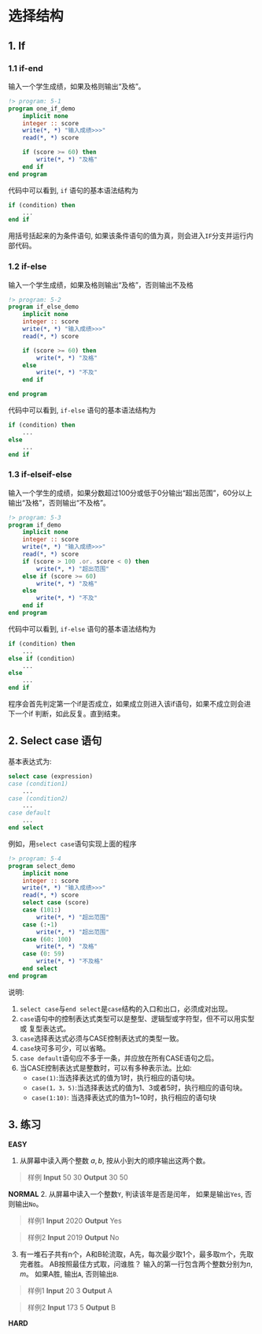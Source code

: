 # 选择结构
## 1. If
### 1.1 if-end
输入一个学生成绩，如果及格则输出“及格”。
```fortran
!> program: 5-1
program one_if_demo
    implicit none
    integer :: score
    write(*, *) "输入成绩>>>"
    read(*, *) score

    if (score >= 60) then
        write(*, *) "及格"
    end if
end program
```
代码中可以看到, `if` 语句的基本语法结构为
```fortran
if (condition) then
    ...
end if
```
用括号括起来的为条件语句, 如果该条件语句的值为真，则会进入`IF`分支并运行内部代码。

### 1.2 if-else
输入一个学生成绩，如果及格则输出“及格”，否则输出不及格

```fortran
!> program: 5-2
program if_else_demo
    implicit none
    integer :: score
    write(*, *) "输入成绩>>>"
    read(*, *) score

    if (score >= 60) then
        write(*, *) "及格"
    else
        write(*, *) "不及"
    end if

end program
```

代码中可以看到, `if-else` 语句的基本语法结构为
```fortran
if (condition) then
    ...
else
    ...
end if
```

### 1.3 if-elseif-else
输入一个学生的成绩，如果分数超过100分或低于0分输出“超出范围”，60分以上输出“及格”，否则输出“不及格”。
```fortran
!> program: 5-3
program if_demo
    implicit none
    integer :: score
    write(*, *) "输入成绩>>>"
    read(*, *) score
    if (score > 100 .or. score < 0) then
        write(*, *) "超出范围"
    else if (score >= 60)
        write(*, *) "及格"
    else
        write(*, *) "不及"
    end if
end program
```
代码中可以看到, `if-else` 语句的基本语法结构为
```fortran
if (condition) then
    ...
else if (condition)
    ...
else
    ...
end if
```
程序会首先判定第一个if是否成立，如果成立则进入该if语句，如果不成立则会进下一个if
判断，如此反复。直到结束。

## 2. Select case 语句
基本表达式为:
```fortran
select case (expression)
case (condition1)
    ...
case (condition2)
    ...
case default
    ...
end select
```
例如，用`select case`语句实现上面的程序
```fortran
!> program: 5-4
program select_demo
    implicit none
    integer :: score
    write(*, *) "输入成绩>>>"
    read(*, *) score
    select case (score)
    case (101:)
        write(*, *) "超出范围"
    case (:-1)
        write(*, *) "超出范围"
    case (60: 100)
        write(*, *) "及格"
    case (0: 59)
        write(*, *) "不及格"
    end select
end program
```
说明:
1. `select case`与`end select`是`case`结构的入口和出口，必须成对出现。
2. `case`语句中的控制表达式类型可以是整型、逻辑型或字符型，但不可以用实型或 复型表达式。
3. `case`选择表达式必须与CASE控制表达式的类型一致。
4. `case`块可多可少，可以省略。
5. `case default`语句应不多于一条，并应放在所有CASE语句之后。
6. 当CASE控制表达式是整数时，可以有多种表示法。比如:
    - `case(1)`:当选择表达式的值为1时，执行相应的语句块。
    - `case(1，3，5)`:当选择表达式的值为1、3或者5时，执行相应的语句块。
    - `case(1:10)`: 当选择表达式的值为1~10时，执行相应的语句块

## 3. 练习

**EASY**
1. 从屏幕中读入两个整数 $a, b$, 按从小到大的顺序输出这两个数。
>样例
    **Input**
    50 30
    **Output**
    30 50

**NORMAL**
2. 从屏幕中读入一个整数`Y`, 判读该年是否是闰年， 如果是输出`Yes`, 否则输出`No`。
>样例1
**Input**
2020
**Output**
Yes

>样例2
**Input**
2019
**Output**
No

3. 有一堆石子共有n个，A和B轮流取，A先，每次最少取1个，最多取m个，先取完者胜。
AB按照最佳方式取，问谁胜？
输入的第一行包含两个整数分别为$n$, $m$。
如果A胜, 输出`A`, 否则输出`B`.
>样例1
**Input**
20 3
**Output**
A

>样例2
**Input**
173 5
**Output**
B

**HARD**
